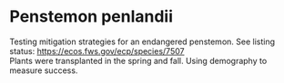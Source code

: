 # Penstemon penlandii   
Testing mitigation strategies for an endangered penstemon. See listing status: <https://ecos.fws.gov/ecp/species/7507>   
Plants were transplanted in the spring and fall. Using demography to measure success. 
